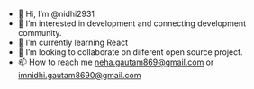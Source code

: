 - 👋 Hi, I’m @nidhi2931
- 👀 I’m interested in development and connecting development community.
- 🌱 I’m currently learning React
- 💞️ I’m looking to collaborate on diiferent open source project.
- 📫 How to reach me neha.gautam869@gmail.com or imnidhi.gautam8690@gmail.com


<!---
nidhi2931/nidhi2931 is a ✨ special ✨ repository because its `README.md` (this file) appears on your GitHub profile.
You can click the Preview link to take a look at your changes.
--->

